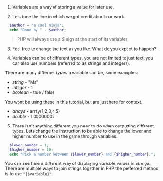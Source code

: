 1. Variables are a way of storing a value for later use.

2. Lets tune the line in which we got credit about our work.

  ```php
    $author = "a cool ninja";
    echo "Done by " . $author;
  ```

  > PHP will always use a *$* sign at the start of its variables.

3. Feel free to change the text as you like. What do you expect to happen?

4. Variables can be of different types, you are not limited to just text, you can also use numbers (referred to as strings and integers).

  There are many differnet *types* a variable can be, some examples:

  * *string* - "Ma"
  * *integer* - 1
  * *boolean* - true / false

 You wont be using these in this tutorial, but are just here for context.

  * *arrays* - array(1,2,3,4,5)
  * *double* - 1.00000002

5. There isn't anything different you need to do when outputting different types. Lets change the instruction to be able to change the lower and higher number to use in the game through variables.

  ```php
    $lower_number = 1;
    $higher_number = 10;
    echo "Pick a number between {$lower_number} and {$higher_number}.";
  ```
You can see here a different way of displaying *variable* values in *strings*. There are multiple ways to join strings together in PHP the preferred method is to use `"{$variable}"`.
